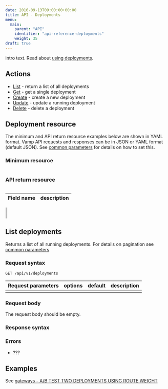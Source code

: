 ```yaml
---
date: 2016-09-13T09:00:00+00:00
title: API - Deployments
menu:
  main:
    parent: "API"
    identifier: "api-reference-deployments"
    weight: 35
draft: true
---
```

intro text. Read about [using deployments](documentation/using-vamp/deployments/).

## Actions
 
 * [List](/documentation/api/api-deployments/#list-deployments) - return a list of all deployments
 * [Get](/documentation/api/api-deployments/#get-deployment) - get a single deployment
 * [Create](/documentation/api/api-deployments/#create-deployment) - create a new deployment 
 * [Update](/documentation/api/api-deployments/#update-deployment) - update a running deployment
 * [Delete](/documentation/api/api-deployments/#delete-deployment) - delete a deployment

## Deployment resource

The minimum and API return resource examples below are shown in YAML format. Vamp API requests and responses can be in JSON or YAML format (default JSON). See [common parameters](/documentation/api/api-common-parameters) for details on how to set this.

### Minimum resource

```

```


### API return resource

```

```

 Field name        | description          
 -----------------|-----------------
  |  
  |
  
## List deployments

Returns a list of all running deployments. For details on pagination see [common parameters](/documentation/api/api-common-parameters)

### Request syntax
    GET /api/v1/deployments

| Request parameters         | options           | default          | description       |
| ----------------- |:-----------------:|:----------------:| -----------------:|
|  |  |  |  |

### Request body
The request body should be empty.

### Response syntax


### Errors
* ???

## Examples

See [gateways - A/B TEST TWO DEPLOYMENTS USING ROUTE WEIGHT](/documentation/using-vamp/gateways/#example-a-b-test-two-deployments-using-route-weight)